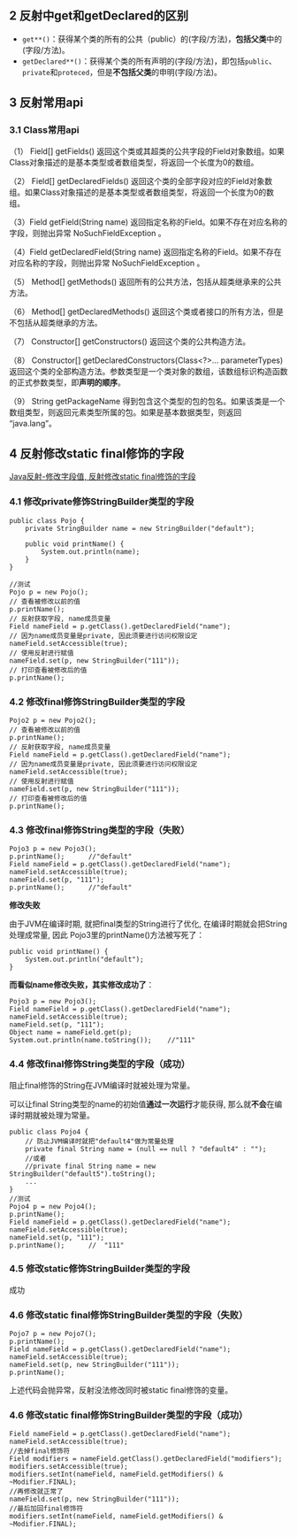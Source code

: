 ## 2 反射中get**和getDeclared**的区别

* `get**()`：获得某个类的所有的公共（public）的(字段/方法)，**包括父类**中的(字段/方法)。
* `getDeclared**()`：获得某个类的所有声明的(字段/方法)，即包括`public`、`private`和`proteced`，但是**不包括父类**的申明(字段/方法)。

## 3 反射常用api

### 3.1 Class常用api

（1） Field[] getFields()
返回这个类或其超类的公共字段的Field对象数组。如果Class对象描述的是基本类型或者数组类型，将返回一个长度为0的数组。

（2） Field[] getDeclaredFields()
返回这个类的全部字段对应的Field对象数组。如果Class对象描述的是基本类型或者数组类型，将返回一个长度为0的数组。

（3）Field getField(String name)
返回指定名称的Field。如果不存在对应名称的字段，则抛出异常 NoSuchFieldException 。

（4）Field getDeclaredField(String name)
返回指定名称的Field。如果不存在对应名称的字段，则抛出异常 NoSuchFieldException 。

（5） Method[] getMethods()
返回所有的公共方法，包括从超类继承来的公共方法。

（6） Method[] getDeclaredMethods()
返回这个类或者接口的所有方法，但是不包括从超类继承的方法。

（7） Constructor[] getConstructors()
返回这个类的公共构造方法。

（8） Constructor[] getDeclaredConstructors(Class<?>... parameterTypes)
返回这个类的全部构造方法。参数类型是一个类对象的数组，该数组标识构造函数的正式参数类型，即**声明的顺序**。

（9） String getPackageName
得到包含这个类型的包的包名。如果该类是一个数组类型，则返回元素类型所属的包。如果是基本数据类型，则返回 “java.lang”。

## 4 反射修改static final修饰的字段

[Java反射-修改字段值, 反射修改static final修饰的字段](http://www.javashuo.com/article/p-tkbmpjoq-cz.html)

### 4.1 修改private修饰StringBuilder类型的字段

```
public class Pojo {
    private StringBuilder name = new StringBuilder("default");

    public void printName() {
        System.out.println(name);
    }
}

//测试
Pojo p = new Pojo();
// 查看被修改以前的值
p.printName();
// 反射获取字段, name成员变量
Field nameField = p.getClass().getDeclaredField("name");
// 因为name成员变量是private, 因此须要进行访问权限设定
nameField.setAccessible(true);
// 使用反射进行赋值
nameField.set(p, new StringBuilder("111"));
// 打印查看被修改后的值
p.printName();
```

### 4.2 修改final修饰StringBuilder类型的字段

```
Pojo2 p = new Pojo2();
// 查看被修改以前的值
p.printName();
// 反射获取字段, name成员变量
Field nameField = p.getClass().getDeclaredField("name");
// 因为name成员变量是private, 因此须要进行访问权限设定
nameField.setAccessible(true);
// 使用反射进行赋值
nameField.set(p, new StringBuilder("111"));
// 打印查看被修改后的值
p.printName();
```

### 4.3 修改final修饰String类型的字段（失败）

```
Pojo3 p = new Pojo3();
p.printName();      //"default"
Field nameField = p.getClass().getDeclaredField("name");
nameField.setAccessible(true);
nameField.set(p, "111");
p.printName();      //"default"
```

**修改失败**

由于JVM在编译时期, 就把final类型的String进行了优化, 在编译时期就会把String处理成常量, 因此 Pojo3里的printName()方法被写死了：

```
public void printName() {
    System.out.println("default");
}
```

**而看似name修改失败，其实修改成功了**：

```
Pojo3 p = new Pojo3();
Field nameField = p.getClass().getDeclaredField("name");
nameField.setAccessible(true);
nameField.set(p, "111");
Object name = nameField.get(p);
System.out.println(name.toString());    //"111"
```

### 4.4 修改final修饰String类型的字段（成功）

阻止final修饰的String在JVM编译时就被处理为常量。

可以让final String类型的name的初始值**通过一次运行**才能获得, 那么就**不会**在编译时期就被处理为常量。

```
public class Pojo4 {
    // 防止JVM编译时就把"default4"做为常量处理
    private final String name = (null == null ? "default4" : "");
    //或者
    //private final String name = new StringBuilder("default5").toString();
    ...
}
//测试
Pojo4 p = new Pojo4();
p.printName();
Field nameField = p.getClass().getDeclaredField("name");
nameField.setAccessible(true);
nameField.set(p, "111");
p.printName();      //  "111"
```

### 4.5 修改static修饰StringBuilder类型的字段

成功

### 4.6 修改static final修饰StringBuilder类型的字段（失败）

```
Pojo7 p = new Pojo7();
p.printName();
Field nameField = p.getClass().getDeclaredField("name");
nameField.setAccessible(true);
nameField.set(p, new StringBuilder("111"));
p.printName();
```

上述代码会抛异常，反射没法修改同时被static final修饰的变量。

### 4.6 修改static final修饰StringBuilder类型的字段（成功）

```
Field nameField = p.getClass().getDeclaredField("name");
nameField.setAccessible(true);
//去掉final修饰符
Field modifiers = nameField.getClass().getDeclaredField("modifiers");
modifiers.setAccessible(true);
modifiers.setInt(nameField, nameField.getModifiers() & ~Modifier.FINAL);
//再修改就正常了
nameField.set(p, new StringBuilder("111"));
//最后加回final修饰符
modifiers.setInt(nameField, nameField.getModifiers() & ~Modifier.FINAL);
```